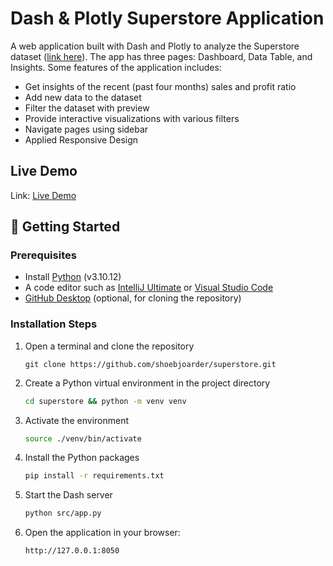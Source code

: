 # Dash & Plotly Superstore Application

A web application built with Dash and Plotly to analyze the Superstore dataset  ([link here](https://datawonders.atlassian.net/wiki/spaces/TABLEAU/blog/2022/10/26/1953431553/Where+Can+I+Find+Superstore+Sales)). The app has three pages: Dashboard, Data Table, and Insights. Some features of the application includes:

- Get insights of the recent (past four months) sales and profit ratio
- Add new data to the dataset
- Filter the dataset with preview
- Provide interactive visualizations with various filters
- Navigate pages using sidebar
- Applied Responsive Design

## Live Demo

Link: [Live Demo](https://shoeb-superstore.onrender.com/)

## 🚀 Getting Started

### Prerequisites

- Install [Python](https://www.python.org/downloads/release/python-31012/) (v3.10.12)
- A code editor such as [IntelliJ Ultimate](https://www.jetbrains.com/idea/download) or [Visual Studio Code](https://code.visualstudio.com/download)
- [GitHub Desktop](https://desktop.github.com/) (optional, for cloning the repository)

### Installation Steps

1. Open a terminal and clone the repository

   ```
   git clone https://github.com/shoebjoarder/superstore.git
   ```

2. Create a Python virtual environment in the project directory

   ```bash
   cd superstore && python -m venv venv
   ```

3. Activate the environment

   ```bash
   source ./venv/bin/activate
   ```

4. Install the Python packages

   ```bash
   pip install -r requirements.txt
   ```

5. Start the Dash server

   ```bash
   python src/app.py
   ```

7. Open the application in your browser:

   ```
   http://127.0.0.1:8050
   ```
